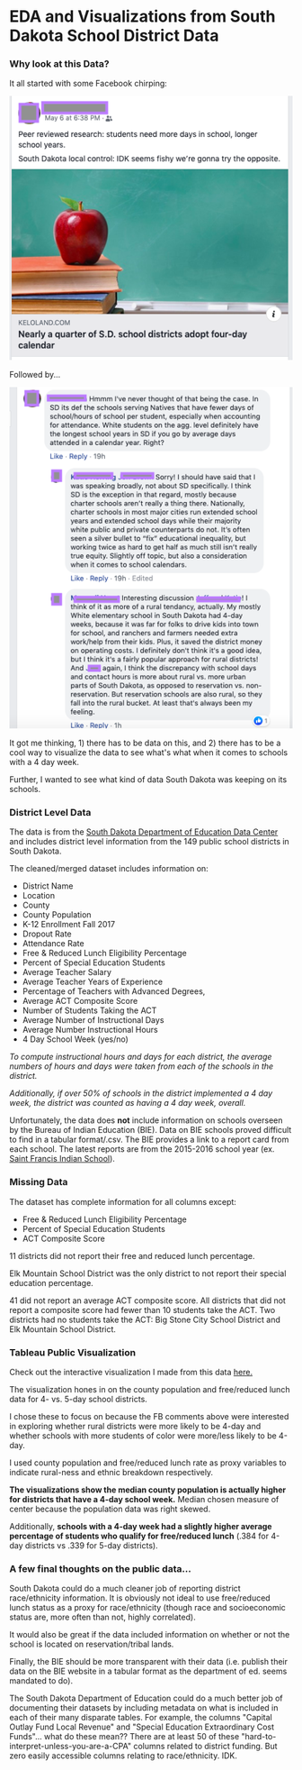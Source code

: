 # EDA and Visualizations from South Dakota School District Data

### Why look at this Data?

It all started with some Facebook chirping:

![](images/i1.png)

Followed by...

![](images/i2.png)

It got me thinking, 1) there has to be data on this, and 2) there has to be a cool way to visualize the data to see what's what when it comes to schools with a 4 day week.

Further, I wanted to see what kind of data South Dakota was keeping on its schools.

### District Level Data

The data is from the [South Dakota Department of Education Data Center](https://doe.sd.gov/data.aspx) and includes district level information from the 149 public school districts in South Dakota.

The cleaned/merged dataset includes information on:
* District Name
* Location
* County
* County Population
* K-12 Enrollment Fall 2017
* Dropout Rate
* Attendance Rate
* Free & Reduced Lunch Eligibility Percentage
* Percent of Special Education Students
* Average Teacher Salary
* Average Teacher Years of Experience
* Percentage of Teachers with Advanced Degrees,
* Average ACT Composite Score
* Number of Students Taking the ACT
* Average Number of Instructional Days
* Average Number Instructional Hours
* 4 Day School Week (yes/no)

*To compute instructional hours and days for each district, the average numbers of hours and days were taken from each of the schools in the district.*

*Additionally, if over 50% of schools in the district implemented a 4 day week, the district was counted as having a 4 day week, overall.*

Unfortunately, the data does **not** include information on schools overseen by the Bureau of Indian Education (BIE). Data on BIE schools proved difficult to find in a tabular format/.csv. The BIE provides a link to a report card from each school. The latest reports are from the 2015-2016 school year (ex. [Saint Francis Indian School](https://www.bie.edu/cs/groups/xbie/documents/text/idc2-074499.pdf)).

### Missing Data

The dataset has complete information for all columns except:

* Free & Reduced Lunch Eligibility Percentage
* Percent of Special Education Students
* ACT Composite Score

11 districts did not report their free and reduced lunch percentage.

Elk Mountain School District was the only district to not report their special education percentage.

41 did not report an average ACT composite score. All districts that did not report a composite score had fewer than 10 students take the ACT. Two districts had no students take the ACT: Big Stone City School District and Elk Mountain School District.

### Tableau Public Visualization

Check out the interactive visualization I made from this data [here.](https://public.tableau.com/profile/sarah.o.neil#!/vizhome/SDSchoolDistrict-LevelDataDashboard/Dashboard12)

The visualization hones in on the county population and free/reduced lunch data for 4- vs. 5-day school districts.

I chose these to focus on because the FB comments above were interested in exploring whether rural districts were more likely to be 4-day and whether schools with more students of color were more/less likely to be 4-day.

I used county population and free/reduced lunch rate as proxy variables to indicate rural-ness and ethnic breakdown respectively.

**The visualizations show the median county population is actually higher for districts that have a 4-day school week.** Median chosen measure of center because the population data was right skewed.

Additionally, **schools with a 4-day week had a slightly higher average percentage of students who qualify for free/reduced lunch** (.384 for 4-day districts vs .339 for 5-day districts).


### A few final thoughts on the public data...

South Dakota could do a much cleaner job of reporting district race/ethnicity information. It is obviously not ideal to use free/reduced lunch status as a proxy for race/ethnicity (though race and socioeconomic status are, more often than not, highly correlated).

It would also be great if the data included information on whether or not the school is located on reservation/tribal lands.

Finally, the BIE should be more transparent with their data (i.e. publish their data on the BIE website in a tabular format as the department of ed. seems mandated to do).

The South Dakota Department of Education could do a much better job of documenting their datasets by including metadata on what is included in each of their many disparate tables. For example, the columns "Capital Outlay Fund Local Revenue" and "Special Education Extraordinary Cost Funds"... what do these mean?? There are at least 50 of these "hard-to-interpret-unless-you-are-a-CPA" columns related to district funding. But zero easily accessible columns relating to race/ethnicity. IDK.
